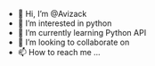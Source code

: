 - 👋 Hi, I’m @Avizack
- 👀 I’m interested in python
- 🌱 I’m currently learning Python API
- 💞️ I’m looking to collaborate on 
- 📫 How to reach me ...

<!---
Avizack/Avizack is a ✨ special ✨ repository because its `README.md` (this file) appears on your GitHub profile.
You can click the Preview link to take a look at your changes.
--->
